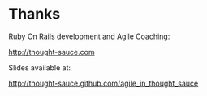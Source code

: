 Thanks
======


Ruby On Rails development and Agile Coaching:

<a href="http://thought-sauce.com">http://thought-sauce.com</a>


Slides available at:

<a href="http://thought-sauce.github.com/agile_in_thought_sauce">http://thought-sauce.github.com/agile_in_thought_sauce</a>
